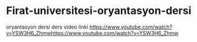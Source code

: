 # Firat-universitesi-oryantasyon-dersi
oryantasyon dersi 
ders video linki https://www.youtube.com/watch?v=YSW3H6_Zhmwhttps://www.youtube.com/watch?v=YSW3H6_Zhmw
